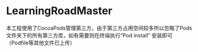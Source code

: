# LearningRoadMaster
本工程使用了CocoaPods管理第三方，由于第三方占用空间较多所以忽略了Pods文件夹下的所有第三方库，如有需要则在终端执行“Pod install” 安装即可（Podfile等其他文件已上传）
